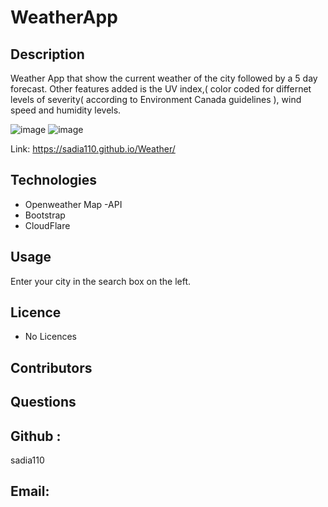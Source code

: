# WeatherApp   

## Description 
Weather App that show the current weather of the city followed by a 5 day forecast. Other features added is  the UV index,( color coded for differnet levels of severity( according to Environment Canada guidelines ),   wind speed and humidity levels. 

![image](https://user-images.githubusercontent.com/64391826/87885334-18429f80-c9e3-11ea-9ed6-8b7e18bb0532.png)
![image](https://user-images.githubusercontent.com/64391826/87885343-242e6180-c9e3-11ea-886d-d6a50fb4ac1d.png)

Link: https://sadia110.github.io/Weather/

## Technologies  
- Openweather Map -API 
- Bootstrap 
- CloudFlare 
 
 ## Usage  
 Enter your city in the search box on the left. 

## Licence 
- No Licences  
 ## Contributors  
## Questions 

## Github :  
sadia110
## Email:
